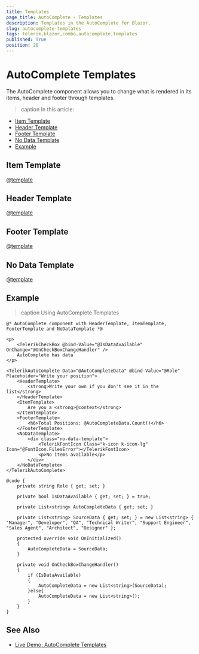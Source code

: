 ```yaml
---
title: Templates
page_title: AutoComplete - Templates
description: Templates in the AutoComplete for Blazor.
slug: autocomplete-templates
tags: telerik,blazor,combo,autocomplete,templates
published: True
position: 20
---
```


# AutoComplete Templates

The AutoComplete component allows you to change what is rendered in its items, header and footer through templates.

>caption In this article:

* [Item Template](#item-template)
* [Header Template](#header-template)
* [Footer Template](#footer-template)
* [No Data Template](#no-data-template)
* [Example](#example)

## Item Template

@[template](/_contentTemplates/dropdowns/templates.md#item-template)

## Header Template

@[template](/_contentTemplates/dropdowns/templates.md#header-template)

## Footer Template

@[template](/_contentTemplates/dropdowns/templates.md#footer-template)

## No Data Template

@[template](/_contentTemplates/dropdowns/templates.md#no-data-template)

## Example

>caption Using AutoComplete Templates

````CSHTML
@* AutoComplete component with HeaderTemplate, ItemTemplate, FooterTemplate and NoDataTemplate *@

<p>
    <TelerikCheckBox @bind-Value="@IsDataAvailable" OnChange="@OnCheckBoxChangeHandler" />
    AutoComplete has data
</p>

<TelerikAutoComplete Data="@AutoCompleteData" @bind-Value="@Role" Placeholder="Write your position">
    <HeaderTemplate>
        <strong>Write your own if you don't see it in the list</strong>
    </HeaderTemplate>
    <ItemTemplate>
        Are you a <strong>@context</strong>
    </ItemTemplate>
    <FooterTemplate>
        <h6>Total Positions: @AutoCompleteData.Count()</h6>
    </FooterTemplate>
    <NoDataTemplate>
        <div class="no-data-template">
            <TelerikFontIcon Class="k-icon k-icon-lg" Icon="@FontIcon.FilesError"></TelerikFontIcon>
            <p>No items available</p>
        </div>
    </NoDataTemplate>
</TelerikAutoComplete>

@code {
    private string Role { get; set; }

    private bool IsDataAvailable { get; set; } = true;

    private List<string> AutoCompleteData { get; set; }

    private List<string> SourceData { get; set; } = new List<string> { "Manager", "Developer", "QA", "Technical Writer", "Support Engineer", "Sales Agent", "Architect", "Designer" };

    protected override void OnInitialized()
    {
        AutoCompleteData = SourceData;
    }

    private void OnCheckBoxChangeHandler()
    {
        if (IsDataAvailable)
        {
            AutoCompleteData = new List<string>(SourceData);
        }else{
            AutoCompleteData = new List<string>();
        }
    }
}
````

## See Also

  * [Live Demo: AutoComplete Templates](https://demos.telerik.com/blazor-ui/autocomplete/templates)
   
  